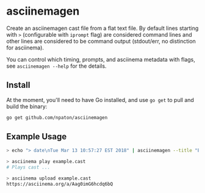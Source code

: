# asciinemagen

Create an asciinemagen cast file from a flat text file. By default lines
starting with `>` (configurable with `iprompt` flag) are considered command
lines and other lines are considered to be command output (stdout/err, no
distinction for asciinema).

You can control which timing, prompts, and asciinema metadata with flags, see
`asciinemagen --help` for the details.

## Install

At the moment, you'll need to have Go installed, and use `go get` to pull
and build the binary:

```sh
go get github.com/npaton/asciinemagen
```

## Example Usage

```sh
> echo "> date\nTue Mar 13 10:57:27 EST 2018" | asciinemagen --title "Example" > example.cast
```

```sh
> asciinema play example.cast
# Plays cast ...
```

```sh
> asciinema upload example.cast
https://asciinema.org/a/Aag0imG6hcdq6bQ
```
